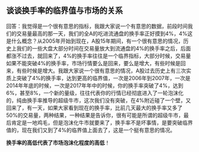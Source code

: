 ## 谈谈换手率的临界值与市场的关系

回答：我觉得是一个很有意思的指标，我跟大家说一个有意思的数据，前段时间我们的交易量最高的那一天，我们的全A的吃进流通盘的换手率正好摸到4%，4%这是什么概念？从2005年开始到现在，A股15年期间，有一个很有意思的情况，历史上我们的一些大盘大部分时间在交易量放大到流通盘的4%的换手率之后，后面都涨不过去，就回来了，4%的换手率往往是一个临界指标，大部分时候，交易量如果不能突破4%的换手率，市场行情要么是回来，要么是增大，有些时候是回来，有些时候是增大。我跟大家说一个很有意思的情况，A股过去历史上有三次实质上突破了4%的换手率，达到更高的临界值，一次是2006年到2007年，一次是2014年年底的时候，一次是2017年年中的时候，你的换手率突破了4%，达到6%，甚至8%，一个新的量级，往往代表你的行情已经彻底进入了一轮泡沫化的，纯由换手率推导的超级牛市，这次我们没有突破，在4%附近碰了一个壁，又回来了，有一天，如果大家看到现在的换手率，比前几天最大的换手率又多了50%的交易量，两种结果，一种结果是告诉你，很有可能是所谓的超级牛市，最后肯定是一地鸡毛，但是泡沫化牛市就要来了，换手率不是坏事情，是要突破临界值的，现在我们又到了4%的临界值上面去了，这是一个挺有意思的情况。

**换手率的高低代表了市场泡沫化程度的高低**！


